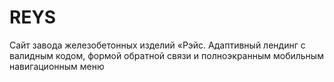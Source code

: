 # REYS
Сайт завода железобетонных изделий «Рэйс. Адаптивный лендинг с валидным кодом, формой обратной связи и полноэкранным мобильным навигационным меню

